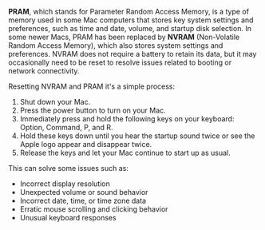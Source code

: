 **PRAM**, which stands for Parameter Random Access Memory, is a type of memory used in some Mac computers that stores key system settings and preferences, such as time and date, volume, and startup disk selection.
In some newer Macs, PRAM has been replaced by **NVRAM** (Non-Volatile Random Access Memory), which also stores system settings and preferences. 
NVRAM does not require a battery to retain its data, but it may occasionally need to be reset to resolve issues related to booting or network connectivity.

Resetting NVRAM and PRAM it's a simple process:

1. Shut down your Mac.
2. Press the power button to turn on your Mac.
3. Immediately press and hold the following keys on your keyboard: Option, Command, P, and R.
4. Hold these keys down until you hear the startup sound twice or see the Apple logo appear and disappear twice.
5. Release the keys and let your Mac continue to start up as usual.

This can solve some issues such as:

- Incorrect display resolution
- Unexpected volume or sound behavior
- Incorrect date, time, or time zone data
- Erratic mouse scrolling and clicking behavior
- Unusual keyboard responses

